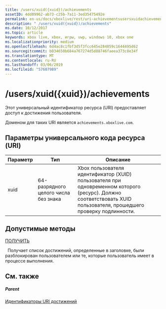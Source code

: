 ```yaml
---
title: /users/xuid({xuid})/achievements
assetID: 4dd89962-ab73-c25b-7a11-3ed35475492e
permalink: en-us/docs/xboxlive/rest/uri-achievementsusersxuidachievementsv2.html
description: " /users/xuid({xuid})/achievements"
ms.date: 10/12/2017
ms.topic: article
keywords: xbox live, xbox, игры, uwp, windows 10, xbox one
ms.localizationpriority: medium
ms.openlocfilehash: 6d4ac8c1fbf3d5f3fcc645e284059c1644495d62
ms.sourcegitcommit: b034650b684a767274d5d88746faeea373c8e34f
ms.translationtype: MT
ms.contentlocale: ru-RU
ms.lasthandoff: 03/06/2019
ms.locfileid: "57607989"
---
```

# <a name="usersxuidxuidachievements"></a>/users/xuid({xuid})/achievements
 
Этот универсальный идентификатор ресурса (URI) предоставляет доступ к достижения пользователя.
 
Доменом для таких URI является `achievements.xboxlive.com`.
 
<a id="ID4E1"></a>

 
## <a name="uri-parameters"></a>Параметры универсального кода ресурса (URI)
 
| Параметр| Тип| Описание| 
| --- | --- | --- | 
| xuid| 64-разрядного целого числа без знака| Xbox пользователя идентификатор (XUID) пользователя при одновременном которого (ресурс). Должно соответствовать XUID пользователя, прошедшего проверку подлинности.| 
  
<a id="ID4EAC"></a>

 
## <a name="valid-methods"></a>Допустимые методы

[ПОЛУЧИТЬ](uri-achievementsusersxuidachievementsgetv2.md)

&nbsp;&nbsp;Получает список достижений, определенные в заголовке, были разблокирован пользователем или те, которые пользователь имеет в процессе выполнения.
 
<a id="ID4EKC"></a>

 
## <a name="see-also"></a>См. также
 
<a id="ID4EMC"></a>

 
##### <a name="parent"></a>Parent 

[Идентификаторы URI достижений](atoc-reference-achievementsv2.md)

   